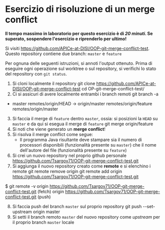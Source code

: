# Esercizio di risoluzione di un merge conflict

**Il tempo massimo in laboratorio per questo esercizio è di _20 minuti_.
Se superato, sospendere l'esercizio e riprenderlo per ultimo!**

Si visiti https://github.com/APICe-at-DISI/OOP-git-merge-conflict-test.
Questo repository contiene due branch: `master` e `feature`

Per ognuna delle seguenti istruzioni, si annoti l'output ottenuto.
Prima di eseguire ogni operazione sul worktree o sul repository,
si verifichi lo stato del repository con `git status`.

1. Si cloni localmente il repository
git clone https://github.com/APICe-at-DISI/OOP-git-merge-conflict-test
cd OP-git-merge-conflict-test/
2. Ci si assicuri di avere localmente entrambi i branch remoti
git branch -a
* master
  remotes/origin/HEAD -> origin/master
  remotes/origin/feature
  remotes/origin/master

3. Si faccia il merge di `feature` dentro `master`, ossia: si posizioni la `HEAD` su `master`
   e da qui si esegua il merge di `feature`
   git merge origin/feature
4. Si noti che viene generato un **merge conflict**!
5. Si risolva il merge conflict come segue:
   - Il programma Java risultante deve stampare sia il numero di processori disponibili
     (funzionalità presente su `master`)
     che il nome dell'autore del file
     (funzionalità presente su `feature`)
6. Si crei un nuovo repository nel proprio github personale
https://github.com/Tsargov71/OOP-git-merge-conflict-test.git
7. Si aggiunga il nuovo repository creato come **remote** e si elenchino i remote
git remote remove origin
git remote add origin https://github.com/Tsargov71/OOP-git-merge-conflict-test.git

$ git remote -v
origin  https://github.com/Tsargov71/OOP-git-merge-conflict-test.git (fetch)
origin  https://github.com/Tsargov71/OOP-git-merge-conflict-test.git (push)

8. Si faccia push del branch `master` sul proprio repository
git push --set-upstream origin master
9. Si setti il branch remoto `master` del nuovo repository come *upstream* per il proprio branch `master` locale
